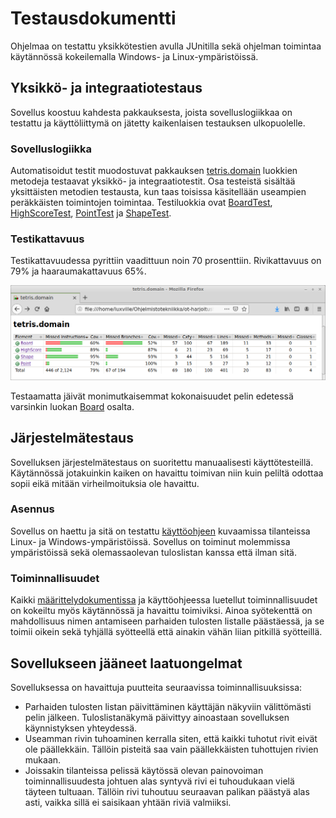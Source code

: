 # Testausdokumentti

Ohjelmaa on testattu yksikkötestien avulla JUnitilla sekä ohjelman toimintaa käytännössä kokeilemalla Windows- ja Linux-ympäristöissä.

## Yksikkö- ja integraatiotestaus

Sovellus koostuu kahdesta pakkauksesta, joista sovelluslogiikkaa on testattu ja käyttöliittymä on jätetty kaikenlaisen testauksen ulkopuolelle.

### Sovelluslogiikka

Automatisoidut testit muodostuvat pakkauksen [tetris.domain](https://github.com/luxville/ot-harjoitustyo/tree/master/Tetris/src/main/java/tetris/domain) luokkien metodeja testaavat yksikkö- ja integraatiotestit. Osa testeistä sisältää yksittäisten metodien testausta, kun taas toisissa käsitellään useampien peräkkäisten toimintojen toimintaa. Testiluokkia ovat [BoardTest](https://github.com/luxville/ot-harjoitustyo/blob/master/Tetris/src/test/java/tetris/domain/BoardTest.java), [HighScoreTest](https://github.com/luxville/ot-harjoitustyo/blob/master/Tetris/src/test/java/tetris/domain/HighScoreTest.java), [PointTest](https://github.com/luxville/ot-harjoitustyo/blob/master/Tetris/src/test/java/tetris/domain/PointTest.java) ja [ShapeTest](https://github.com/luxville/ot-harjoitustyo/blob/master/Tetris/src/test/java/tetris/domain/ShapeTest.java).

### Testikattavuus

Testikattavuudessa pyrittiin vaadittuun noin 70 prosenttiin. Rivikattavuus on 79% ja haaraumakattavuus 65%.

<img src="https://github.com/luxville/ot-harjoitustyo/blob/master/dokumentaatio/kuvat/testikattavuus.png" width="800">

Testaamatta jäivät monimutkaisemmat kokonaisuudet pelin edetessä varsinkin luokan [Board](https://github.com/luxville/ot-harjoitustyo/blob/master/Tetris/src/main/java/tetris/domain/Board.java) osalta.

## Järjestelmätestaus

Sovelluksen järjestelmätestaus on suoritettu manuaalisesti käyttötesteillä. Käytännössä jotakuinkin kaiken on havaittu toimivan niin kuin peliltä odottaa sopii eikä mitään virheilmoituksia ole havaittu.

### Asennus

Sovellus on haettu ja sitä on testattu [käyttöohjeen](https://github.com/luxville/ot-harjoitustyo/blob/master/dokumentaatio/kayttoohje.md) kuvaamissa tilanteissa Linux- ja Windows-ympäristöissä. Sovellus on toiminut molemmissa ympäristöissä sekä olemassaolevan tuloslistan kanssa että ilman sitä.

### Toiminnallisuudet

Kaikki [määrittelydokumentissa](https://github.com/luxville/ot-harjoitustyo/blob/master/dokumentaatio/vaatimusmaarittely.md#käyttöliittymä-ja-toiminnallisuudet) ja käyttöohjeessa luetellut toiminnallisuudet on kokeiltu myös käytännössä ja havaittu toimiviksi. Ainoa syötekenttä on mahdollisuus nimen antamiseen parhaiden tulosten listalle päästäessä, ja se toimii oikein sekä tyhjällä syötteellä että ainakin vähän liian pitkillä syötteillä.

## Sovellukseen jääneet laatuongelmat

Sovelluksessa on havaittuja puutteita seuraavissa toiminnallisuuksissa:

- Parhaiden tulosten listan päivittäminen käyttäjän näkyviin välittömästi pelin jälkeen. Tuloslistanäkymä päivittyy ainoastaan sovelluksen käynnistyksen yhteydessä.
- Useamman rivin tuhoaminen kerralla siten, että kaikki tuhotut rivit eivät ole päällekkäin. Tällöin pisteitä saa vain päällekkäisten tuhottujen rivien mukaan.
- Joissakin tilanteissa pelissä käytössä olevan painovoiman toiminnallisuudesta johtuen alas syntyvä rivi ei tuhoudukaan vielä täyteen tultuaan. Tällöin rivi tuhoutuu seuraavan palikan päästyä alas asti, vaikka sillä ei saisikaan yhtään riviä valmiiksi.
